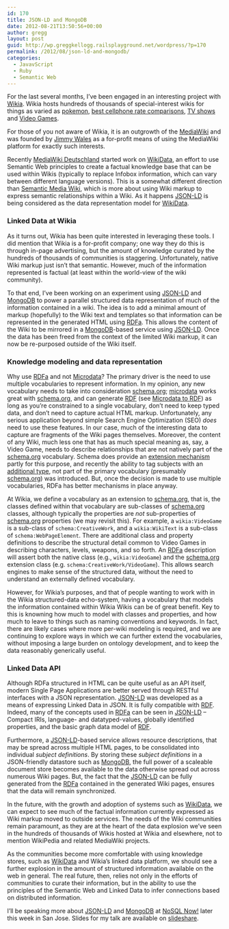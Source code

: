 ```yaml
---
id: 170
title: JSON-LD and MongoDB
date: 2012-08-21T13:50:56+00:00
author: gregg
layout: post
guid: http://wp.greggkellogg.railsplayground.net/wordpress/?p=170
permalink: /2012/08/json-ld-and-mongodb/
categories:
  - JavavScript
  - Ruby
  - Semantic Web
---
```

For the last several months, I&#8217;ve been engaged in an interesting project with [Wikia](http://wikia.com). Wikia hosts hundreds of thousands of special-interest wikis for things as varied as [pokemon](http://pikamon.wikia.com/wiki/Pokemon_Wiki), [best cellphone rate comparisons](http://prepaidwithdata.wikia.com/wiki/Prepaid_SIM_with_data), [TV shows](http://lost.wikia.com/wiki/Main_Page) and [Video Games](http://callofduty.wikia.com/wiki/Main_Page).

For those of you not aware of Wikia, it is an outgrowth of the [MediaWiki](http://www.mediawiki.org) and was founded by [Jimmy Wales](http://en.wikipedia.org/wiki/Jimmy_Wales) as a for-profit means of using the MediaWiki platform for exactly such interests.

Recently [MediaWiki Deutschland](http://www.wikimedia.de/wiki/Hauptseite) started work on [WikiData](http://meta.wikimedia.org/wiki/Wikidata), an effort to use Semantic Web principles to create a factual knowledge base that can be used within Wikis (typically to replace Infobox information, which can vary between different language versions). This is a somewhat different direction than [Semantic Media Wiki](http://semantic-mediawiki.org), which is more about using Wiki markup to express semantic relationships within a Wiki. As it happens [JSON-LD](http://json-ld.org/) is being considered as the data representation model for [WikiData]().

### Linked Data at Wikia

As it turns out, Wikia has been quite interested in leveraging these tools. I did mention that Wikia is a for-profit company; one way they do this is through in-page advertising, but the amount of knowledge curated by the hundreds of thousands of communities is staggering. Unfortunately, native Wiki markup just isn&#8217;t that semantic. However, much of the information represented is factual (at least within the world-view of the wiki community).

To that end, I&#8217;ve been working on an experiment using [JSON-LD]() and [MongoDB](http://www.mongodb.org) to power a parallel structured data representation of much of the information contained in a wiki. The idea is to add a minimal amount of markup (hopefully) to the Wiki text and templates so that information can be represented in the generated HTML using [RDFa](http://w3.org/TR/rdfa-core/). This allows the content of the Wiki to be mirrored in a [MongoDB]()-based service using [JSON-LD](). Once the data has been freed from the context of the limited Wiki markup, it can now be re-purposed outside of the Wiki itself.

### Knowledge modeling and data representation

Why use [RDFa]() and not [Microdata](http://www.w3.org/TR/microdata/)? The primary driver is the need to use multiple vocabularies to represent information. In my opinion, any new vocabulary needs to take into consideration [schema.org](http://schema.org/); [microdata](http://www.w3.org/TR/microdata/) works great with [schema.org](), and can generate [RDF]() (see [Microdata to RDF](http://www.w3.org/TR/microdata-rdf/)) as long as you&#8217;re constrained to a single vocabulary, don&#8217;t need to keep typed data, and don&#8217;t need to capture actual HTML markup. Unfortunately, any serious application beyond simple Search Engine Optimization (SEO) _does_ need to use these features. In our case, much of the interesting data to capture are fragments of the Wiki pages themselves. Moreover, the content of any Wiki, much less one that has as much special meaning as, say, a Video Game, needs to describe relationships that are not natively part of the [schema.org]() vocabulary. Schema does provide an [extension mechanism](http://schema.org/docs/extension.html) partly for this purpose, and recently the ability to tag subjects with an [additional type](http://semanticweb.com/schema-org-adds-additional-type-property_b30861), not part of the primary vocabulary (presumably [schema.org]()) was introduced. But, once the decision is made to use multiple vocabularies, RDFa has better mechanisms in place anyway.

At Wikia, we define a vocabulary as an extension to [schema.org](), that is, the classes defined within that vocabulary are sub-classes of [schema.org]() classes, although typically the properties are _not_ sub-properties of [schema.org]() properties (we may revisit this). For example, a `wikia:VideoGame` is a sub-class of `schema:CreativeWork`, and a `wikia:WikiText` is a sub-class of `schema:WebPageElement`. There are additional class and property definitions to describe the structural detail common to Video Games in describing characters, levels, weapons, and so forth. An [RDFa]() description will assert both the native class (e.g., `wikia:VideoGame`) and the [schema.org]() extension class (e.g. `schema:CreativeWork/VideoGame`). This allows search engines to make sense of the structured data, without the need to understand an externally defined vocabulary.

However, for Wikia&#8217;s purposes, and that of people wanting to work with in the Wikia structured-data echo-system, having a vocabulary that models the information contained within Wikia Wikis can be of great benefit. Key to this is knowning how much to model with classes and properties, and how much to leave to things such as naming conventions and keywords. In fact, there are likely cases where more per-wiki modeling is required, and we are continuing to explore ways in which we can further extend the vocabularies, without imposing a large burden on ontology development, and to keep the data reasonably generically useful.

### Linked Data API

Although RDFa structured in HTML can be quite useful as an API itself, modern Single Page Applications are better served through RESTful interfaces with a JSON representation. [JSON-LD]() was developed as a means of expressing Linked Data in JSON. It is fully compatible with [RDF](). Indeed, many of the concepts used in [RDFa]() can be seen in [JSON-LD]() &ndash; Compact IRIs, language- and datatyped-values, globally identified properties, and the basic graph data model of [RDF]().

Furthermore, a [JSON-LD]()-based service allows resource descriptions, that may be spread across multiple HTML pages, to be consolidated into individual _subject definitions_. By storing these _subject definitions_ in a JSON-friendly datastore such as [MongoDB](), the full power of a scaleable document store becomes available to the data otherwise spread out across numerous Wiki pages. But, the fact that the [JSON-LD]() can be fully generated from the [RDFa]() contained in the generated Wiki pages, ensures that the data will remain synchronized.

In the future, with the growth and adoption of systems such as [WikiData](), we can expect to see much of the factual information currently expressed as Wiki markup moved to outside services. The needs of the Wiki communities remain paramount, as they are at the heart of the data explosion we&#8217;ve seen in the hundreds of thousands of Wikis hosted at Wikia and elsewhere, not to mention WikiPedia and related MediaWiki projects.

As the communities become more comfortable with using knowledge stores, such as [WikiData]() and Wikia&#8217;s linked data platform, we should see a further explosion in the amount of structured information available on the web in general. The real future, then, relies not only in the efforts of communities to curate their information, but in the ability to use the principles of the Semantic Web and Linked Data to infer connections based on distributed information.

I&#8217;ll be speaking more about [JSON-LD]() and [MongoDB]() at [NoSQL Now!](http://nosql2012.dataversity.net) later this week in San Jose. Slides for my talk are available on [slideshare](http://www.slideshare.net/gkellogg1/jsonld-and-mongodb).